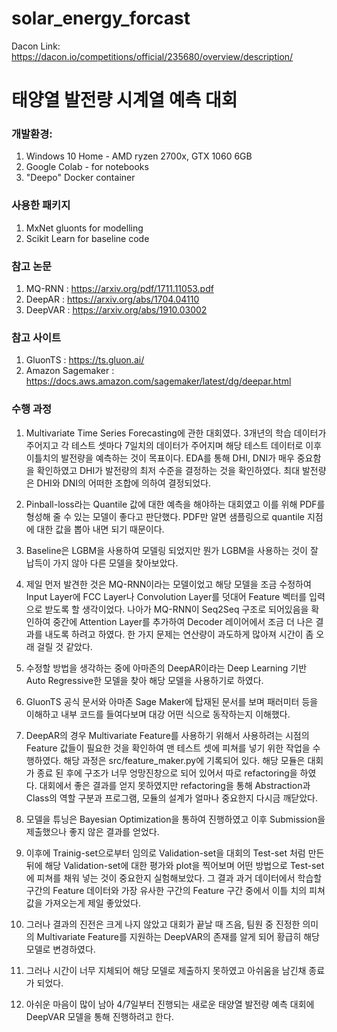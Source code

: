 # solar_energy_forcast
 
Dacon Link: https://dacon.io/competitions/official/235680/overview/description/

# 태양열 발전량 시계열 예측 대회

### 개발환경:
   
   1) Windows 10 Home - AMD ryzen 2700x, GTX 1060 6GB
   2) Google Colab - for notebooks
   3) "Deepo" Docker container

### 사용한 패키지

 1) MxNet gluonts for modelling
 2) Scikit Learn for baseline code


### 참고 논문

1) MQ-RNN : https://arxiv.org/pdf/1711.11053.pdf
2) DeepAR : https://arxiv.org/abs/1704.04110
3) DeepVAR : https://arxiv.org/abs/1910.03002


### 참고 사이트

1) GluonTS : https://ts.gluon.ai/
2) Amazon Sagemaker : https://docs.aws.amazon.com/sagemaker/latest/dg/deepar.html


### 수행 과정

1) Multivariate Time Series Forecasting에 관한 대회였다. 3개년의 학습 데이터가 주어지고 각 테스트 셋마다 7일치의 데이터가 주어지며 해당 테스트 데이터로 이후 이틀치의 발전량을 예측하는 것이 목표이다. EDA를 통해 DHI, DNI가 매우 중요함을 확인하였고 DHI가 발전량의 최저 수준을 결정하는 것을 확인하였다. 최대 발전량은 DHI와 DNI의 어떠한 조합에 의하여 결정되었다.

2) Pinball-loss라는 Quantile 값에 대한 예측을 해야하는 대회였고 이를 위해 PDF를 형성해 줄 수 있는 모델이 좋다고 판단했다. PDF만 알면 샘플링으로 quantile 지점에 대한 값을 뽑아 내면 되기 때문이다.

3) Baseline은 LGBM을 사용하여 모델링 되었지만 뭔가 LGBM을 사용하는 것이 잘 납득이 가지 않아 다른 모델을 찾아보았다.

4) 제일 먼저 발견한 것은 MQ-RNN이라는 모델이었고 해당 모델을 조금 수정하여 Input Layer에 FCC Layer나 Convolution Layer를 덧대어 Feature 벡터를 입력으로 받도록 할 생각이었다. 나아가 MQ-RNN이 Seq2Seq 구조로 되어있음을 확인하여 중간에 Attention Layer를 추가하여 Decoder 레이어에서 조금 더 나은 결과를 내도록 하려고 하였다. 한 가지 문제는 연산량이 과도하게 많아져 시간이 좀 오래 걸릴 것 같았다.

5) 수정할 방법을 생각하는 중에 아마존의 DeepAR이라는 Deep Learning 기반 Auto Regressive한 모델을 찾아 해당 모델을 사용하기로 하였다.

6) GluonTS 공식 문서와 아마존 Sage Maker에 탑재된 문서를 보며 패러미터 등을 이해하고 내부 코드를 들여다보며 대강 어떤 식으로 동작하는지 이해했다.

7) DeepAR의 경우 Multivariate Feature를 사용하기 위해서 사용하려는 시점의 Feature 값들이 필요한 것을 확인하여 맨 테스트 셋에 피쳐를 넣기 위한 작업을 수행하였다. 해당 과정은 src/feature_maker.py에 기록되어 있다. 해당 모듈은 대회가 종료 된 후에 구조가 너무 엉망진창으로 되어 있어서 따로 refactoring을 하였다. 대회에서 좋은 결과를 얻지 못하였지만 refactoring을 통해 Abstraction과 Class의 역할 구분과 프로그램, 모듈의 설계가 얼마나 중요한지 다시금 깨닫았다.

8) 모델을 튜닝은 Bayesian Optimization을 통하여 진행하였고 이후 Submission을 제출했으나 좋지 않은 결과를 얻었다.

9) 이후에 Trainig-set으로부터 임의로 Validation-set을 대회의 Test-set 처럼 만든 뒤에 해당 Validation-set에 대한 평가와 plot을 찍어보며 어떤 방법으로 Test-set에 피쳐를 채워 넣는 것이 중요한지 실험해보았다. 그 결과 과거 데이터에서 학습할 구간의 Feature 데이터와 가장 유사한 구간의 Feature 구간 중에서 이틀 치의 피쳐 값을 가져오는게 제일 좋았었다.

10) 그러나 결과의 진전은 크게 나지 않았고 대회가 끝날 때 즈음, 팀원 중  진정한 의미의 Multivariate Feature를 지원하는 DeepVAR의 존재를 알게 되어 황급히 해당 모델로 변경하였다.

11) 그러나 시간이 너무 지체되어 해당 모델로 제출하지 못하였고 아쉬움을 남긴채 종료가 되었다.

12) 아쉬운 마음이 많이 남아 4/7일부터 진행되는 새로운 태양열 발전량 예측 대회에 DeepVAR 모델을 통해 진행하려고 한다.
